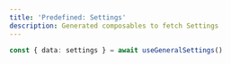 ```yaml
---
title: 'Predefined: Settings'
description: Generated composables to fetch Settings
---
```


```ts twoslash
const { data: settings } = await useGeneralSettings()
```
